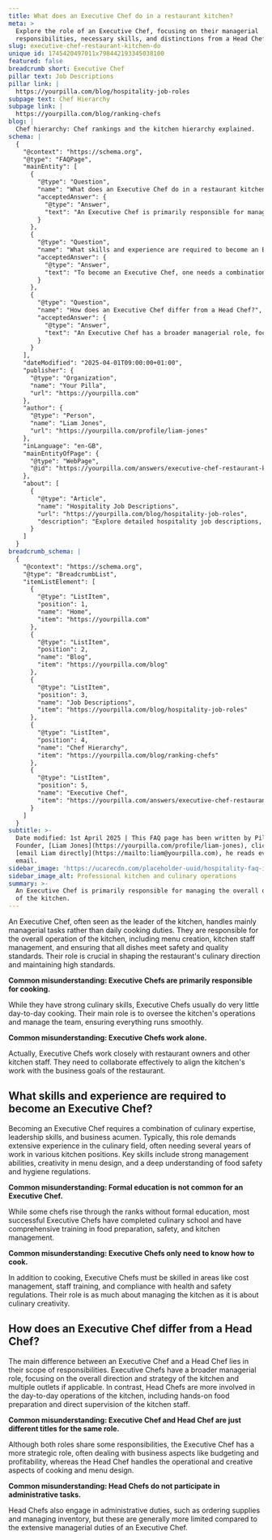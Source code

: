 ```yaml
---
title: What does an Executive Chef do in a restaurant kitchen?
meta: >
  Explore the role of an Executive Chef, focusing on their managerial
  responsibilities, necessary skills, and distinctions from a Head Chef.
slug: executive-chef-restaurant-kitchen-do
unique id: 1745420497011x798442193345038100
featured: false
breadcrumb short: Executive Chef
pillar text: Job Descriptions
pillar link: |
  https://yourpilla.com/blog/hospitality-job-roles
subpage text: Chef Hierarchy
subpage link: |
  https://yourpilla.com/blog/ranking-chefs
blog: |
  Chef hierarchy: Chef rankings and the kitchen hierarchy explained.
schema: |
  {
    "@context": "https://schema.org",
    "@type": "FAQPage",
    "mainEntity": [
      {
        "@type": "Question",
        "name": "What does an Executive Chef do in a restaurant kitchen?",
        "acceptedAnswer": {
          "@type": "Answer",
          "text": "An Executive Chef is primarily responsible for managing the overall operation of the kitchen. This includes creating menus, managing kitchen staff, and ensuring that all dishes meet specified safety and quality standards. While possessing strong culinary skills, they focus more on overseeing kitchen operations and less on day-to-day cooking, playing a crucial role in shaping the restaurant's culinary direction."
        }
      },
      {
        "@type": "Question",
        "name": "What skills and experience are required to become an Executive Chef?",
        "acceptedAnswer": {
          "@type": "Answer",
          "text": "To become an Executive Chef, one needs a combination of culinary expertise, leadership skills, and business knowledge. This role typically requires extensive experience across various kitchen positions, along with strong skills in management, creativity in menu design, and an understanding of food safety. Many successful Executive Chefs also have formal education in culinary arts."
        }
      },
      {
        "@type": "Question",
        "name": "How does an Executive Chef differ from a Head Chef?",
        "acceptedAnswer": {
          "@type": "Answer",
          "text": "An Executive Chef has a broader managerial role, focusing on the overall strategic direction and operation of the kitchen and possibly multiple outlets. In contrast, a Head Chef is more involved in the day-to-day cooking and direct supervision of kitchen staff, with responsibilities centered on food preparation and operational tasks."
        }
      }
    ],
    "dateModified": "2025-04-01T09:00:00+01:00",
    "publisher": {
      "@type": "Organization",
      "name": "Your Pilla",
      "url": "https://yourpilla.com"
    },
    "author": {
      "@type": "Person",
      "name": "Liam Jones",
      "url": "https://yourpilla.com/profile/liam-jones"
    },
    "inLanguage": "en-GB",
    "mainEntityOfPage": {
      "@type": "WebPage",
      "@id": "https://yourpilla.com/answers/executive-chef-restaurant-kitchen-do"
    },
    "about": [
      {
        "@type": "Article",
        "name": "Hospitality Job Descriptions",
        "url": "https://yourpilla.com/blog/hospitality-job-roles",
        "description": "Explore detailed hospitality job descriptions, including specific duties and tasks for various roles within a restaurant or hospitality business."
      }
    ]
  }
breadcrumb_schema: |
  {
    "@context": "https://schema.org",
    "@type": "BreadcrumbList",
    "itemListElement": [
      {
        "@type": "ListItem",
        "position": 1,
        "name": "Home",
        "item": "https://yourpilla.com"
      },
      {
        "@type": "ListItem",
        "position": 2,
        "name": "Blog",
        "item": "https://yourpilla.com/blog"
      },
      {
        "@type": "ListItem",
        "position": 3,
        "name": "Job Descriptions",
        "item": "https://yourpilla.com/blog/hospitality-job-roles"
      },
      {
        "@type": "ListItem",
        "position": 4,
        "name": "Chef Hierarchy",
        "item": "https://yourpilla.com/blog/ranking-chefs"
      },
      {
        "@type": "ListItem",
        "position": 5,
        "name": "Executive Chef",
        "item": "https://yourpilla.com/answers/executive-chef-restaurant-kitchen-do"
      }
    ]
  }
subtitle: >-
  Date modified: 1st April 2025 | This FAQ page has been written by Pilla
  Founder, [Liam Jones](https://yourpilla.com/profile/liam-jones), click to
  [email Liam directly](https://mailto:liam@yourpilla.com), he reads every
  email.
sidebar_image: 'https://ucarecdn.com/placeholder-uuid/hospitality-faq-image.jpg'
sidebar_image_alt: Professional kitchen and culinary operations
summary: >-
  An Executive Chef is primarily responsible for managing the overall operation
  of the kitchen.
---
```

An Executive Chef, often seen as the leader of the kitchen, handles mainly managerial tasks rather than daily cooking duties. They are responsible for the overall operation of the kitchen, including menu creation, kitchen staff management, and ensuring that all dishes meet safety and quality standards. Their role is crucial in shaping the restaurant's culinary direction and maintaining high standards.

**Common misunderstanding: Executive Chefs are primarily responsible for cooking.**

While they have strong culinary skills, Executive Chefs usually do very little day-to-day cooking. Their main role is to oversee the kitchen's operations and manage the team, ensuring everything runs smoothly.

**Common misunderstanding: Executive Chefs work alone.**

Actually, Executive Chefs work closely with restaurant owners and other kitchen staff. They need to collaborate effectively to align the kitchen's work with the business goals of the restaurant.

## What skills and experience are required to become an Executive Chef?

Becoming an Executive Chef requires a combination of culinary expertise, leadership skills, and business acumen. Typically, this role demands extensive experience in the culinary field, often needing several years of work in various kitchen positions. Key skills include strong management abilities, creativity in menu design, and a deep understanding of food safety and hygiene regulations.

**Common misunderstanding: Formal education is not common for an Executive Chef.**

While some chefs rise through the ranks without formal education, most successful Executive Chefs have completed culinary school and have comprehensive training in food preparation, safety, and kitchen management.

**Common misunderstanding: Executive Chefs only need to know how to cook.**

In addition to cooking, Executive Chefs must be skilled in areas like cost management, staff training, and compliance with health and safety regulations. Their role is as much about managing the kitchen as it is about culinary creativity.

## How does an Executive Chef differ from a Head Chef?

The main difference between an Executive Chef and a Head Chef lies in their scope of responsibilities. Executive Chefs have a broader managerial role, focusing on the overall direction and strategy of the kitchen and multiple outlets if applicable. In contrast, Head Chefs are more involved in the day-to-day operations of the kitchen, including hands-on food preparation and direct supervision of the kitchen staff.

**Common misunderstanding: Executive Chef and Head Chef are just different titles for the same role.**

Although both roles share some responsibilities, the Executive Chef has a more strategic role, often dealing with business aspects like budgeting and profitability, whereas the Head Chef handles the operational and creative aspects of cooking and menu design.

**Common misunderstanding: Head Chefs do not participate in administrative tasks.**

Head Chefs also engage in administrative duties, such as ordering supplies and managing inventory, but these are generally more limited compared to the extensive managerial duties of an Executive Chef.
